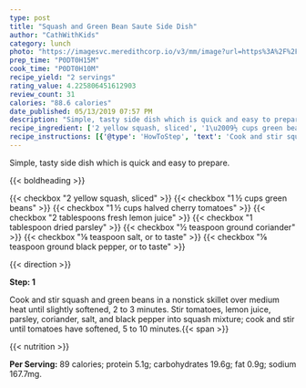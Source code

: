 ```yaml
---
type: post
title: "Squash and Green Bean Saute Side Dish"
author: "CathWithKids"
category: lunch
photo: "https://imagesvc.meredithcorp.io/v3/mm/image?url=https%3A%2F%2Fimages.media-allrecipes.com%2Fuserphotos%2F2547572.jpg"
prep_time: "P0DT0H15M"
cook_time: "P0DT0H10M"
recipe_yield: "2 servings"
rating_value: 4.225806451612903
review_count: 31
calories: "88.6 calories"
date_published: 05/13/2019 07:57 PM
description: "Simple, tasty side dish which is quick and easy to prepare."
recipe_ingredient: ['2 yellow squash, sliced', '1\u2009½ cups green beans', '1\u2009½ cups halved cherry tomatoes', '2 tablespoons fresh lemon juice', '1 tablespoon dried parsley', '½ teaspoon ground coriander', '⅛ teaspoon salt, or to taste', '⅛ teaspoon ground black pepper, or to taste']
recipe_instructions: [{'@type': 'HowToStep', 'text': 'Cook and stir squash and green beans in a nonstick skillet over medium heat until slightly softened, 2 to 3 minutes. Stir tomatoes, lemon juice, parsley, coriander, salt, and black pepper into squash mixture; cook and stir until tomatoes have softened, 5 to 10 minutes.\n'}]
---
```


Simple, tasty side dish which is quick and easy to prepare. 

{{< boldheading >}}

{{< checkbox "2  yellow squash, sliced" >}}
{{< checkbox "1 ½ cups green beans" >}}
{{< checkbox "1 ½ cups halved cherry tomatoes" >}}
{{< checkbox "2 tablespoons fresh lemon juice" >}}
{{< checkbox "1 tablespoon dried parsley" >}}
{{< checkbox "½ teaspoon ground coriander" >}}
{{< checkbox "⅛ teaspoon salt, or to taste" >}}
{{< checkbox "⅛ teaspoon ground black pepper, or to taste" >}}


{{< direction >}}

**Step: 1**

Cook and stir squash and green beans in a nonstick skillet over medium heat until slightly softened, 2 to 3 minutes. Stir tomatoes, lemon juice, parsley, coriander, salt, and black pepper into squash mixture; cook and stir until tomatoes have softened, 5 to 10 minutes.{{< span >}}

{{< nutrition >}}

**Per Serving:** 89 calories; protein 5.1g; carbohydrates 19.6g; fat 0.9g; sodium 167.7mg.